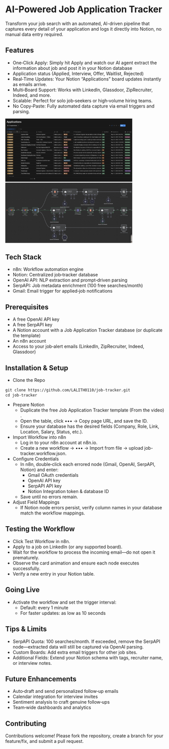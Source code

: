 # AI-Powered Job Application Tracker

Transform your job search with an automated, AI-driven pipeline that captures every detail of your application and logs it directly into Notion, no manual data entry required.

## Features
* One‑Click Apply: Simply hit Apply and watch our AI agent extract the information about job and post it in your Notion database
* Application status (Applied, Interview, Offer, Waitlist, Rejected)
* Real‑Time Updates: Your Notion “Applications” board updates instantly as emails arrive.
* Multi‑Board Support: Works with LinkedIn, Glassdoor, ZipRecruiter, Indeed, and more.
* Scalable: Perfect for solo job‑seekers or high‑volume hiring teams.
* No Copy‑Paste: Fully automated data capture via email triggers and parsing.

<p float="left">
  <img src="img/notion.png" width="400" />
  <img src="img/n8n.png" width="400" />
</p>

## Tech Stack
* n8n: Workflow automation engine
* Notion: Centralized job‑tracker database
* OpenAI API: NLP extraction and prompt‑driven parsing
* SerpAPI: Job metadata enrichment (100 free searches/month)
* Gmail: Email trigger for applied‑job notifications

## Prerequisites
* A free OpenAI API key
* A free SerpAPI key
* A Notion account with a Job Application Tracker database (or duplicate the template)
* An n8n account
* Access to your job‑alert emails (LinkedIn, ZipRecruiter, Indeed, Glassdoor)

##  Installation & Setup
* Clone the Repo
```
git clone https://github.com/LALITH0110/job-tracker.git
cd job-tracker
```
* Prepare Notion
  * Duplicate the free Job Application Tracker template (From the video) .
  * Open the table, click ••• → Copy page URL, and save the ID.
  * Ensure your database has the desired fields (Company, Role, Link, Location, Salary, Status, etc.).
* Import Workflow into n8n
  * Log in to your n8n account at n8n.io.
  * Create a new workflow → ••• → Import from file → upload job-tracker.workflow.json.
* Configure Credentials
  * In n8n, double‑click each errored node (Gmail, OpenAI, SerpAPI, Notion) and enter:
    * Gmail OAuth credentials
    * OpenAI API key
    * SerpAPI API key
    * Notion Integration token & database ID
  * Save until no errors remain.
* Adjust Field Mappings
  * If Notion node errors persist, verify column names in your database match the workflow mappings.

## Testing the Workflow
* Click Test Workflow in n8n.
* Apply to a job on LinkedIn (or any supported board).
* Wait for the workflow to process the incoming email—do not open it prematurely.
* Observe the card animation and ensure each node executes successfully.
* Verify a new entry in your Notion table.

## Going Live
* Activate the workflow and set the trigger interval:
  * Default: every 1 minute
  * For faster updates: as low as 10 seconds

## Tips & Limits
* SerpAPI Quota: 100 searches/month. If exceeded, remove the SerpAPI node—extracted data will still be captured via OpenAI parsing.
* Custom Boards: Add extra email triggers for other job sites.
* Additional Fields: Extend your Notion schema with tags, recruiter name, or interview notes.

## Future Enhancements
* Auto‑draft and send personalized follow‑up emails
* Calendar integration for interview invites
* Sentiment analysis to craft genuine follow‑ups
* Team‑wide dashboards and analytics

## Contributing

Contributions welcome! Please fork the repository, create a branch for your feature/fix, and submit a pull request.
